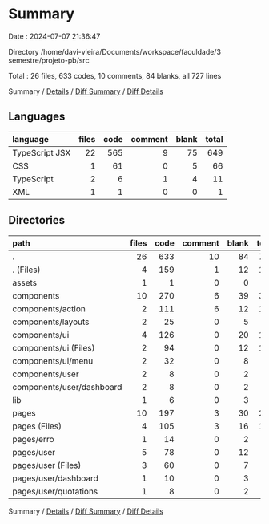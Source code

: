 # Summary

Date : 2024-07-07 21:36:47

Directory /home/davi-vieira/Documents/workspace/faculdade/3 semestre/projeto-pb/src

Total : 26 files,  633 codes, 10 comments, 84 blanks, all 727 lines

Summary / [Details](details.md) / [Diff Summary](diff.md) / [Diff Details](diff-details.md)

## Languages
| language | files | code | comment | blank | total |
| :--- | ---: | ---: | ---: | ---: | ---: |
| TypeScript JSX | 22 | 565 | 9 | 75 | 649 |
| CSS | 1 | 61 | 0 | 5 | 66 |
| TypeScript | 2 | 6 | 1 | 4 | 11 |
| XML | 1 | 1 | 0 | 0 | 1 |

## Directories
| path | files | code | comment | blank | total |
| :--- | ---: | ---: | ---: | ---: | ---: |
| . | 26 | 633 | 10 | 84 | 727 |
| . (Files) | 4 | 159 | 1 | 12 | 172 |
| assets | 1 | 1 | 0 | 0 | 1 |
| components | 10 | 270 | 6 | 39 | 315 |
| components/action | 2 | 111 | 6 | 12 | 129 |
| components/layouts | 2 | 25 | 0 | 5 | 30 |
| components/ui | 4 | 126 | 0 | 20 | 146 |
| components/ui (Files) | 2 | 94 | 0 | 12 | 106 |
| components/ui/menu | 2 | 32 | 0 | 8 | 40 |
| components/user | 2 | 8 | 0 | 2 | 10 |
| components/user/dashboard | 2 | 8 | 0 | 2 | 10 |
| lib | 1 | 6 | 0 | 3 | 9 |
| pages | 10 | 197 | 3 | 30 | 230 |
| pages (Files) | 4 | 105 | 3 | 16 | 124 |
| pages/erro | 1 | 14 | 0 | 2 | 16 |
| pages/user | 5 | 78 | 0 | 12 | 90 |
| pages/user (Files) | 3 | 60 | 0 | 7 | 67 |
| pages/user/dashboard | 1 | 10 | 0 | 3 | 13 |
| pages/user/quotations | 1 | 8 | 0 | 2 | 10 |

Summary / [Details](details.md) / [Diff Summary](diff.md) / [Diff Details](diff-details.md)